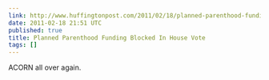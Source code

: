 ```yaml
---
link: http://www.huffingtonpost.com/2011/02/18/planned-parenthood-fundin_n_825258.html
date: 2011-02-18 21:51 UTC
published: true
title: Planned Parenthood Funding Blocked In House Vote
tags: []
---
```


ACORN all over again.
